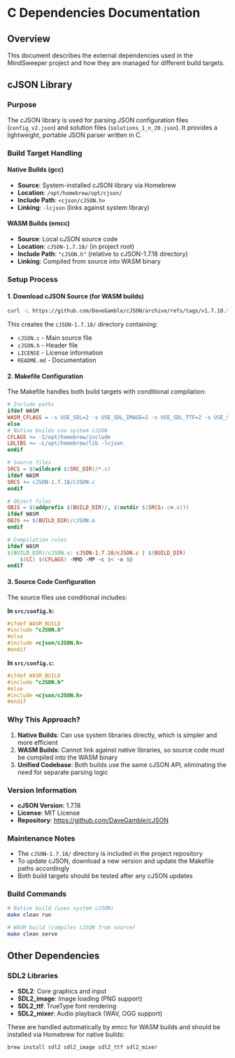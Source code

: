 # C Dependencies Documentation

## Overview
This document describes the external dependencies used in the MindSweeper project and how they are managed for different build targets.

## cJSON Library

### Purpose
The cJSON library is used for parsing JSON configuration files (`config_v2.json`) and solution files (`solutions_1_n_20.json`). It provides a lightweight, portable JSON parser written in C.

### Build Target Handling

#### Native Builds (gcc)
- **Source**: System-installed cJSON library via Homebrew
- **Location**: `/opt/homebrew/opt/cjson/`
- **Include Path**: `<cjson/cJSON.h>`
- **Linking**: `-lcjson` (links against system library)

#### WASM Builds (emcc)
- **Source**: Local cJSON source code
- **Location**: `cJSON-1.7.18/` (in project root)
- **Include Path**: `"cJSON.h"` (relative to cJSON-1.7.18 directory)
- **Linking**: Compiled from source into WASM binary

### Setup Process

#### 1. Download cJSON Source (for WASM builds)
```bash
curl -L https://github.com/DaveGamble/cJSON/archive/refs/tags/v1.7.18.tar.gz | tar -xz
```

This creates the `cJSON-1.7.18/` directory containing:
- `cJSON.c` - Main source file
- `cJSON.h` - Header file
- `LICENSE` - License information
- `README.md` - Documentation

#### 2. Makefile Configuration

The Makefile handles both build targets with conditional compilation:

```makefile
# Include paths
ifdef WASM
WASM_CFLAGS = -s USE_SDL=2 -s USE_SDL_IMAGE=2 -s USE_SDL_TTF=2 -s USE_SDL_MIXER=2 -IcJSON-1.7.18
else
# Native builds use system cJSON
CFLAGS += -I/opt/homebrew/include
LDLIBS += -L/opt/homebrew/lib -lcjson
endif

# Source files
SRCS = $(wildcard $(SRC_DIR)/*.c)
ifdef WASM
SRCS += cJSON-1.7.18/cJSON.c
endif

# Object files
OBJS = $(addprefix $(BUILD_DIR)/, $(notdir $(SRCS:.c=.o)))
ifdef WASM
OBJS += $(BUILD_DIR)/cJSON.o
endif

# Compilation rules
ifdef WASM
$(BUILD_DIR)/cJSON.o: cJSON-1.7.18/cJSON.c | $(BUILD_DIR)
	$(CC) $(CFLAGS) -MMD -MP -c $< -o $@
endif
```

#### 3. Source Code Configuration

The source files use conditional includes:

**In `src/config.h`:**
```c
#ifdef WASM_BUILD
#include "cJSON.h"
#else
#include <cjson/cJSON.h>
#endif
```

**In `src/config.c`:**
```c
#ifdef WASM_BUILD
#include "cJSON.h"
#else
#include <cjson/cJSON.h>
#endif
```

### Why This Approach?

1. **Native Builds**: Can use system libraries directly, which is simpler and more efficient
2. **WASM Builds**: Cannot link against native libraries, so source code must be compiled into the WASM binary
3. **Unified Codebase**: Both builds use the same cJSON API, eliminating the need for separate parsing logic

### Version Information
- **cJSON Version**: 1.7.18
- **License**: MIT License
- **Repository**: https://github.com/DaveGamble/cJSON

### Maintenance Notes

- The `cJSON-1.7.18/` directory is included in the project repository
- To update cJSON, download a new version and update the Makefile paths accordingly
- Both build targets should be tested after any cJSON updates

### Build Commands

```bash
# Native build (uses system cJSON)
make clean run

# WASM build (compiles cJSON from source)
make clean serve
```

## Other Dependencies

### SDL2 Libraries
- **SDL2**: Core graphics and input
- **SDL2_image**: Image loading (PNG support)
- **SDL2_ttf**: TrueType font rendering
- **SDL2_mixer**: Audio playback (WAV, OGG support)

These are handled automatically by emcc for WASM builds and should be installed via Homebrew for native builds:

```bash
brew install sdl2 sdl2_image sdl2_ttf sdl2_mixer
```
